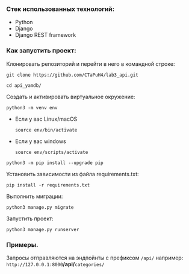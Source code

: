 ### Стек использованных технологий:

* Python
* Django
* Django REST framework

### Как запустить проект:

Клонировать репозиторий и перейти в него в командной строке:

```
git clone https://github.com/CTaPuH4/lab3_api.git
```

```
cd api_yamdb/
```

Cоздать и активировать виртуальное окружение:

```
python3 -m venv env
```

* Если у вас Linux/macOS

    ```
    source env/bin/activate
    ```

* Если у вас windows

    ```
    source env/scripts/activate
    ```

```
python3 -m pip install --upgrade pip
```

Установить зависимости из файла requirements.txt:

```
pip install -r requirements.txt
```

Выполнить миграции:

```
python3 manage.py migrate
```

Запустить проект:

```
python3 manage.py runserver
```

### Примеры.
Запросы отправляются на эндпойнты c префиксом ```/api/```  например:
```http://127.0.0.1:8000```**/api/**```categories/```

